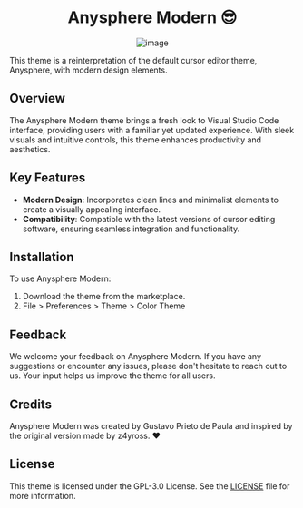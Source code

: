 <div align="center">
</div>

<div align="center">

# Anysphere Modern 😎
![image](https://github.com/GustavoPrietoP/anysphere-modern/assets/70907734/ff844ec0-1f6f-42ef-928b-72bc4a0a55a4)
</div>

This theme is a reinterpretation of the default cursor editor theme, Anysphere, with modern design elements.


## Overview

The Anysphere Modern theme brings a fresh look to Visual Studio Code interface, providing users with a familiar yet updated experience. With sleek visuals and intuitive controls, this theme enhances productivity and aesthetics.

## Key Features

- **Modern Design**: Incorporates clean lines and minimalist elements to create a visually appealing interface.
- **Compatibility**: Compatible with the latest versions of cursor editing software, ensuring seamless integration and functionality.

## Installation

To use Anysphere Modern:

1. Download the theme from the marketplace.
2. File > Preferences > Theme > Color Theme

## Feedback

We welcome your feedback on Anysphere Modern. If you have any suggestions or encounter any issues, please don't hesitate to reach out to us. Your input helps us improve the theme for all users.

## Credits

Anysphere Modern was created by Gustavo Prieto de Paula and inspired by the original version made by z4yross. ❤️

## License

This theme is licensed under the GPL-3.0 License. See the [LICENSE](https://www.gnu.org/licenses/gpl-3.0.en.html) file for more information.